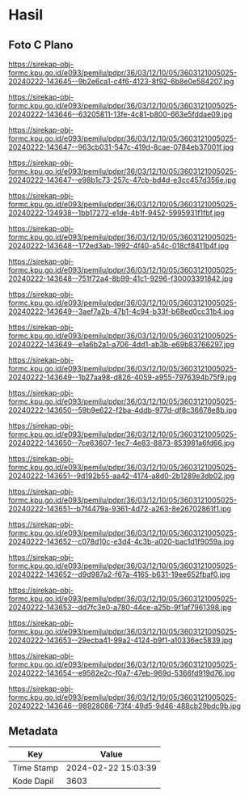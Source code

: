 # Hasil

## Foto C Plano

https://sirekap-obj-formc.kpu.go.id/e093/pemilu/pdpr/36/03/12/10/05/3603121005025-20240222-143645--9b2e6ca1-c4f6-4123-8f92-6b8e0e584207.jpg

https://sirekap-obj-formc.kpu.go.id/e093/pemilu/pdpr/36/03/12/10/05/3603121005025-20240222-143646--63205811-13fe-4c81-b800-663e5fddae09.jpg

https://sirekap-obj-formc.kpu.go.id/e093/pemilu/pdpr/36/03/12/10/05/3603121005025-20240222-143647--963cb031-547c-419d-8cae-0784eb37001f.jpg

https://sirekap-obj-formc.kpu.go.id/e093/pemilu/pdpr/36/03/12/10/05/3603121005025-20240222-143647--e98b1c73-257c-47cb-bd4d-e3cc457d356e.jpg

https://sirekap-obj-formc.kpu.go.id/e093/pemilu/pdpr/36/03/12/10/05/3603121005025-20240222-134938--1bb17272-e1de-4b1f-9452-5995931f1fbf.jpg

https://sirekap-obj-formc.kpu.go.id/e093/pemilu/pdpr/36/03/12/10/05/3603121005025-20240222-143648--172ed3ab-1992-4f40-a54c-018cf8411b4f.jpg

https://sirekap-obj-formc.kpu.go.id/e093/pemilu/pdpr/36/03/12/10/05/3603121005025-20240222-143648--751f72a4-8b99-41c1-9296-f30003391842.jpg

https://sirekap-obj-formc.kpu.go.id/e093/pemilu/pdpr/36/03/12/10/05/3603121005025-20240222-143649--3aef7a2b-47b1-4c94-b33f-b68ed0cc31b4.jpg

https://sirekap-obj-formc.kpu.go.id/e093/pemilu/pdpr/36/03/12/10/05/3603121005025-20240222-143649--e1a6b2a1-a706-4dd1-ab3b-e69b83766297.jpg

https://sirekap-obj-formc.kpu.go.id/e093/pemilu/pdpr/36/03/12/10/05/3603121005025-20240222-143649--1b27aa98-d826-4059-a955-7976394b75f9.jpg

https://sirekap-obj-formc.kpu.go.id/e093/pemilu/pdpr/36/03/12/10/05/3603121005025-20240222-143650--59b9e622-f2ba-4ddb-977d-df8c36678e8b.jpg

https://sirekap-obj-formc.kpu.go.id/e093/pemilu/pdpr/36/03/12/10/05/3603121005025-20240222-143650--7ce63607-1ec7-4e83-8873-853981a6fd66.jpg

https://sirekap-obj-formc.kpu.go.id/e093/pemilu/pdpr/36/03/12/10/05/3603121005025-20240222-143651--9d192b55-aa42-4174-a8d0-2b1289e3db02.jpg

https://sirekap-obj-formc.kpu.go.id/e093/pemilu/pdpr/36/03/12/10/05/3603121005025-20240222-143651--b7f4479a-9361-4d72-a263-8e26702861f1.jpg

https://sirekap-obj-formc.kpu.go.id/e093/pemilu/pdpr/36/03/12/10/05/3603121005025-20240222-143652--c078d10c-e3d4-4c3b-a020-bac1d1f9059a.jpg

https://sirekap-obj-formc.kpu.go.id/e093/pemilu/pdpr/36/03/12/10/05/3603121005025-20240222-143652--d9d987a2-f67a-4165-b631-19ee652fbaf0.jpg

https://sirekap-obj-formc.kpu.go.id/e093/pemilu/pdpr/36/03/12/10/05/3603121005025-20240222-143653--dd7fc3e0-a780-44ce-a25b-9f1af7961398.jpg

https://sirekap-obj-formc.kpu.go.id/e093/pemilu/pdpr/36/03/12/10/05/3603121005025-20240222-143653--29ecba41-99a2-4124-b9f1-a10336ec5839.jpg

https://sirekap-obj-formc.kpu.go.id/e093/pemilu/pdpr/36/03/12/10/05/3603121005025-20240222-143654--e9582e2c-f0a7-47eb-969d-5366fd919d76.jpg

https://sirekap-obj-formc.kpu.go.id/e093/pemilu/pdpr/36/03/12/10/05/3603121005025-20240222-143646--98928086-73f4-49d5-9d46-488cb29bdc9b.jpg


## Metadata

| Key        | Value               |
| ---------- | ------------------- |
| Time Stamp | 2024-02-22 15:03:39 |
| Kode Dapil | 3603                |



